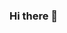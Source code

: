 ### Hi there 👋

<!--
**KaylaSmart/kaylasmart** is a ✨ _special_ ✨ repository because its `README.md` (this file) appears on your GitHub profile.

Here are some ideas to get you started:

- 🔭 I’m currently working on projects for my clients
- 🌱 I’m currently learning Flutter
- 👯 I’m looking to collaborate on ...
- 🤔 I’m looking for help with ...
- 💬 Ask me about Domino Builds, my white whale record, my emo/scene (its not a) phase
- 📫 How to reach me: kaysmartcode@gmail.com
- 😄 Pronouns: She/Her
- ⚡ Fun fact: Ravenclaw Gang!
- Heres my dog Kodi:
-->
